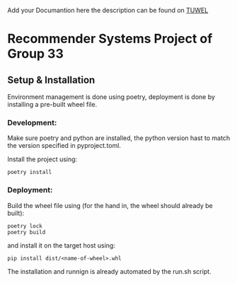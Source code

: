 Add your Documantion here the description can be found on [TUWEL](https://tuwel.tuwien.ac.at/mod/page/view.php?id=2281417)

# Recommender Systems Project of Group 33

## Setup & Installation
Environment management is done using poetry, deployment is done by installing a
pre-built wheel file.

### Development:
Make sure poetry and python are installed, the python version hast to match
the version specified in pyproject.toml.

Install the project using:
```shell
poetry install
```

### Deployment:
Build the wheel file using (for the hand in, the wheel should already be built):

```shell
poetry lock
poetry build
```

and install it on the target host using:

```shell
pip install dist/<name-of-wheel>.whl
```

The installation and runnign is already automated by the run.sh script.
